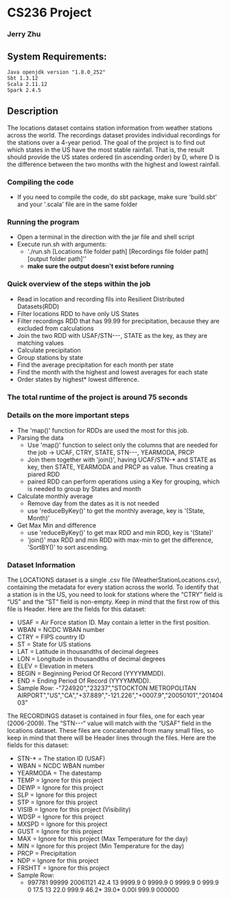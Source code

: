 # CS236 Project

### Jerry Zhu

## System Requirements:
	Java openjdk version "1.8.0_252"
	Sbt 1.3.12
	Scala 2.11.12
	Spark 2.4.5

## Description
The locations dataset contains station information from weather stations across the world. The recordings dataset provides individual recordings for the stations over a 4-year period. The goal of the project is to find out which states in the US have the most stable rainfall. That is, the result should provide the US states ordered (in ascending order) by D, where D is the difference between the two months with the highest and lowest rainfall.


### Compiling the code
* If you need to compile the code, do sbt package, make sure 'build.sbt' and your '.scala' file are in the same folder

### Running the program
* Open a terminal in the direction with the jar file and shell script
* Execute run.sh with arguments:
	* './run.sh [Locations file folder path] [Recordings file folder path] [output folder path]''
	* **make sure the output doesn't exist before running**

### Quick overview of the steps within the job
* Read in location and recording fils into Resilient Distributed Datasets(RDD)
* Filter locations RDD to have only US States
* Filter recordings RDD that has 99.99 for precipitation, because they are excluded from calculations
* Join the two RDD with USAF/STN---, STATE as the key, as they are matching values
* Calculate precipitation
* Group stations by state
* Find the average precipitation for each month per state
* Find the month with the highest and lowest averages for each state
* Order states by highest* lowest difference.

### The total runtime of the project is around 75 seconds

### Details on the more important steps
* The 'map()' function for RDDs are used the most for this job.
* Parsing the data
	* Use 'map()' function to select only the columns that are needed for the job -> UCAF, CTRY, STATE, STN---, YEARMODA, PRCP
	* Join them together with 'join()', having UCAF/STN-* and STATE as key, then STATE, YEARMODA and PRCP as value. Thus creating a piared RDD
	* paired RDD can perform operations using a Key for grouping, which is needed to group by States and month
* Calculate monthly average
	* Remove day from the dates as it is not needed
	* use 'reduceByKey()' to get the monthly average, key is '(State, Month)'
* Get Max Min and difference
	* use 'reduceByKey()' to get max RDD and min RDD, key is '(State)'
	* 'join()' max RDD and min RDD with max-min to get the difference, 'SortBY()' to sort ascending.

### Dataset Information
The LOCATIONS dataset is a single .csv file (WeatherStationLocations.csv), containing the metadata for every station across the world. To identify that a station is in the US, you need to look for stations where the “CTRY” field is “US” and the “ST” field is non-empty. Keep in mind that the first row of this file is Header. Here are the fields for this dataset:
* USAF = Air Force station ID. May contain a letter in the first position.
* WBAN = NCDC WBAN number
* CTRY = FIPS country ID
* ST = State for US stations
* LAT = Latitude in thousandths of decimal degrees
* LON = Longitude in thousandths of decimal degrees
* ELEV = Elevation in meters
* BEGIN = Beginning Period Of Record (YYYYMMDD). 
* END = Ending Period Of Record (YYYYMMDD). 
* Sample Row:
		-"724920","23237","STOCKTON METROPOLITAN AIRPORT","US","CA","+37.889","-121.226","+0007.9","20050101","20140403”

The RECORDINGS dataset is contained in four files, one for each year (2006-2009). The “STN---“ value will match with the “USAF” field in the locations dataset. These files are concatenated from many small files, so keep in mind that there will be Header lines through the files. Here are the fields for this dataset:
* STN-*  = The station ID (USAF)
* WBAN   = NCDC WBAN number
* YEARMODA   = The datestamp
* TEMP = Ignore for this project
* DEWP = Ignore for this project
* SLP = Ignore for this project
* STP = Ignore for this project
* VISIB = Ignore for this project (Visibility)
* WDSP = Ignore for this project
* MXSPD = Ignore for this project
* GUST = Ignore for this project    
* MAX = Ignore for this project (Max Temperature for the day)
* MIN = Ignore for this project (Min Temperature for the day)
* PRCP = Precipitation
* NDP = Ignore for this project   
* FRSHTT = Ignore for this project
* Sample Row: 
	* 997781 99999  20061121    42.4 13  9999.9  0  9999.9  0  9999.9  0  999.9  0   17.5 13   22.0  999.9    46.2*   39.0*  0.00I 999.9  000000
